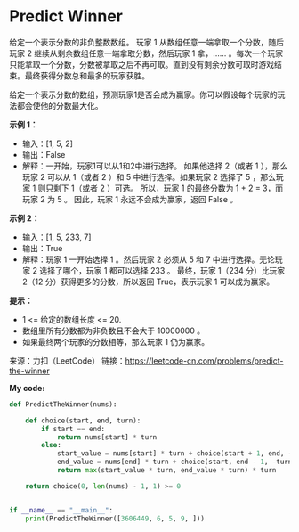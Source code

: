# Predict Winner

给定一个表示分数的非负整数数组。 玩家 1 从数组任意一端拿取一个分数，随后玩家 2 继续从剩余数组任意一端拿取分数，然后玩家 1 拿，…… 。每次一个玩家只能拿取一个分数，分数被拿取之后不再可取。直到没有剩余分数可取时游戏结束。最终获得分数总和最多的玩家获胜。

给定一个表示分数的数组，预测玩家1是否会成为赢家。你可以假设每个玩家的玩法都会使他的分数最大化。


**示例 1：**

- 输入：[1, 5, 2]
- 输出：False
- 解释：一开始，玩家1可以从1和2中进行选择。
  如果他选择 2（或者 1 ），那么玩家 2 可以从 1（或者 2 ）和 5 中进行选择。如果玩家 2 选择了 5 ，那么玩家 1 则只剩下 1（或者 2 ）可选。
  所以，玩家 1 的最终分数为 1 + 2 = 3，而玩家 2 为 5 。
  因此，玩家 1 永远不会成为赢家，返回 False 。


**示例 2：**

- 输入：[1, 5, 233, 7]
- 输出：True
- 解释：玩家 1 一开始选择 1 。然后玩家 2 必须从 5 和 7 中进行选择。无论玩家 2 选择了哪个，玩家 1 都可以选择 233 。
       最终，玩家 1（234 分）比玩家 2（12 分）获得更多的分数，所以返回 True，表示玩家 1 可以成为赢家。


**提示：**

- 1 <= 给定的数组长度 <= 20.
- 数组里所有分数都为非负数且不会大于 10000000 。
- 如果最终两个玩家的分数相等，那么玩家 1 仍为赢家。

来源：力扣（LeetCode）
链接：https://leetcode-cn.com/problems/predict-the-winner


**My code:** 
```python
def PredictTheWinner(nums):

    def choice(start, end, turn):
        if start == end:
            return nums[start] * turn
        else:
            start_value = nums[start] * turn + choice(start + 1, end, -turn)
            end_value = nums[end] * turn + choice(start, end - 1, -turn)
            return max(start_value * turn, end_value * turn) * turn

    return choice(0, len(nums) - 1, 1) >= 0


if __name__ == "__main__":
    print(PredictTheWinner([3606449, 6, 5, 9, ]))
```
